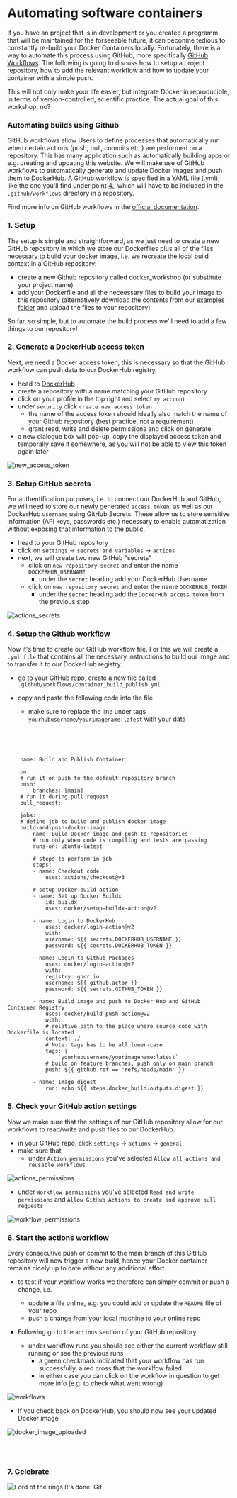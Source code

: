 # Automating software containers

If you have an project that is in development or you created a programm that will be maintained for the forseeable future, it can beconme tedious to constantly re-build your Docker Containers locally. Fortunately, there is a way to automate this process using GitHub, more specifically [GitHub Workflows](https://docs.github.com/en/actions/using-workflows/about-workflows). The following is going to discuss how to setup a project repository, how to add the relevant workflow and how to update your container with a simple push.

This will not only make your life easier, but integrate Docker in reproducible, in terms of version-controlled, scientific practice. The actual goal of this workshop, no?


### Automating builds using Github

GitHub workflows allow Users to define processes that automatically run when certain actions (push, pull, commits etc.) are performed on a repository. This has many application such as automatically building apps or e.g. creating and updating this website. We will make use of GitHub workflows to automatically generate and update Docker images and push them to DockerHub. A GitHub workflow is specified in a YAML file (.yml), like the one you'll find under point [4.](https://m-earnest.github.io/docker_workshop/advanced/automating.html#setup-the-github-workflow), which will have to be included in the `.github/workflows` directory in a repository. 

Find more info on GitHub workflows in the [official documentation](https://docs.github.com/en/actions/using-workflows).

### 1. Setup
The setup is simple and straightforward, as we just need to create a new GitHub repository in which we store our Dockerfiles plus all of the files necessary to build your docker image, i.e. we recreate the local build context in a GitHub repository:

   - create a new Github repository called docker_workshop (or substitute your project name)
   - add your Dockerfile and all the neceessary files to build your image to this repository (alternatively download the contents from our [examples folder](https://github.com/M-earnest/docker_workshop/tree/main/workshop/examples) and upload the files to your repository)

So far, so simple, but to automate the build process we'll need to add a few things to our repository!

### 2. Generate a DockerHub access token

Next, we need a Docker access token, this is necessary so that the GitHub workflow can push data to our DockerHub registry.

 - head to [DockerHub](https://hub.docker.com/)
 - create a repository with a name matching your GitHub repository
 - click on your profile in the top right and select `my account`
 - under `security` click `create new access token`
     - the name of the access token should ideally also match the name of your Github repository (best practice, not a requirement)
     - grant read, write and delete permissions and click on generate
 - a new dialogue box will pop-up, copy the displayed access token and temporally save it somewhere, as you will not be able to view this token again later

![new_access_token](/static/new_access_token.png)

### 3. Setup GitHub secrets

For authentification purposes, i.e. to connect our DockerHub and GitHub, we will need to store our newly generated `access token`, as well as our DockerHub `username` using GitHub Secrets. These allow us to store sensitive information (API keys, passwords etc.) necessary to enable automatization without exposing that information to the public. 

 - head to your GitHub repository
 - click on `settings` -> `secrets and variables` -> `actions`
 - next, we will create two new GitHub "secrets" 
     - click on `new repository secret` and enter the name `DOCKERHUB_USERNAME`
         - under the `secret` heading add your DockerHub Username
     - click on `new repository secret` and enter the name `DOCKERHUB_TOKEN`
         - under the `secret` heading add the `DockerHub access token` from the previous step

![actions_secrets](/static/actions_secrets.png)


### 4. Setup the Github workflow

Now it's time to create our GitHub workflow file. For this we will create a `.yml file` that contains all the necessary instructions to build our image and to transfer it to our DockerHub registry. 

   - go to your GitHub repo, create a new file called  `.github/workflows/container_build_publish.yml`

   - copy and paste the following code into the file
      - make sure to replace the line under tags `yourhubusername/yourimagename:latest` with your data

<br>
<br>


 ```

     name: Build and Publish Container

     on:
     # run it on push to the default repository branch
     push:
         branches: [main]
     # run it during pull request
     pull_request:

     jobs:
     # define job to build and publish docker image
     build-and-push-docker-image:
         name: Build Docker image and push to repositories
         # run only when code is compiling and tests are passing
         runs-on: ubuntu-latest

         # steps to perform in job
         steps:
         - name: Checkout code
             uses: actions/checkout@v3

         # setup Docker build action
         - name: Set up Docker Buildx
             id: buildx
             uses: docker/setup-buildx-action@v2

         - name: Login to DockerHub
             uses: docker/login-action@v2
             with:
             username: ${{ secrets.DOCKERHUB_USERNAME }}
             password: ${{ secrets.DOCKERHUB_TOKEN }}

         - name: Login to Github Packages
             uses: docker/login-action@v2
             with:
             registry: ghcr.io
             username: ${{ github.actor }}
             password: ${{ secrets.GITHUB_TOKEN }}
         
         - name: Build image and push to Docker Hub and GitHub Container Registry
             uses: docker/build-push-action@v2
             with:
             # relative path to the place where source code with Dockerfile is located
             context: ./
             # Note: tags has to be all lower-case
             tags: |
                 `yourhubusername/yourimagename:latest` 
             # build on feature branches, push only on main branch
             push: ${{ github.ref == 'refs/heads/main' }}

         - name: Image digest
             run: echo ${{ steps.docker_build.outputs.digest }}

 ```
 

### 5. Check your GitHub action settings

Now we make sure that the settings of our GitHub repository allow for our workflows to read/write and push files to our DockerHub.

 - in your GitHub repo, click `settings` -> `actions` -> `general`
 - make sure that 
     - under `Action permissions` you've selected `Allow all actions and reusable workflows`


![actions_permissions](/static/actions_permissions.png)


  - under `Workflow permissions` you've selected `Read and write permissions` and `Allow GitHub Actions to create and approve pull requests`


![workflow_permissions](/static/workflows_permissions.png)

### 6. Start the actions workflow

Every consecutive push or commit to the main branch of this GitHub repository will now trigger a new build, hence your Docker container remains nicely up to date without any additional effort.

 - to test if your workflow works we therefore can simply commit or push a change, i.e.
     - update a file online, e.g. you could add or update the `README` file of your repo
     - push a change from your local machine to your online repo


 - Following go to the `actions` section of your GitHub repository
     - under workflow runs you should see either the current workflow still running or see the previous runs
         - a green checkmark indicated that your workflow has run successfully, a red cross that the worklfow failed
         - in either case you can click on the workflow in question to get more info (e.g. to check what went wrong)

![workflows](/static/workflows.png)


 - If you check back on DockerHub, you should now see your updated Docker image


![docker_image_uploaded](/static/docker_image_uploaded.png)


<br>
<br>

### 7. Celebrate

![Lord of the rings It's done! Gif](https://media0.giphy.com/media/v1.Y2lkPTc5MGI3NjExY2d2aXZ2dTlzaHpmdjN5ZjA1NWZtMTFtMXRla2w1Zm90cTA2NTdvMiZlcD12MV9pbnRlcm5hbF9naWZfYnlfaWQmY3Q9Zw/3oKIPf3C7HqqYBVcCk/giphy.gif)




